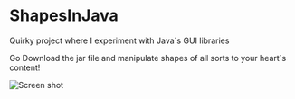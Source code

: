 # ShapesInJava
Quirky project where I experiment with Java´s GUI libraries

Go Download the jar file and manipulate shapes of all sorts to your heart´s content!

![Screen shot](https://user-images.githubusercontent.com/15882571/118589080-4d379400-b765-11eb-9902-cfca4523d680.png)
